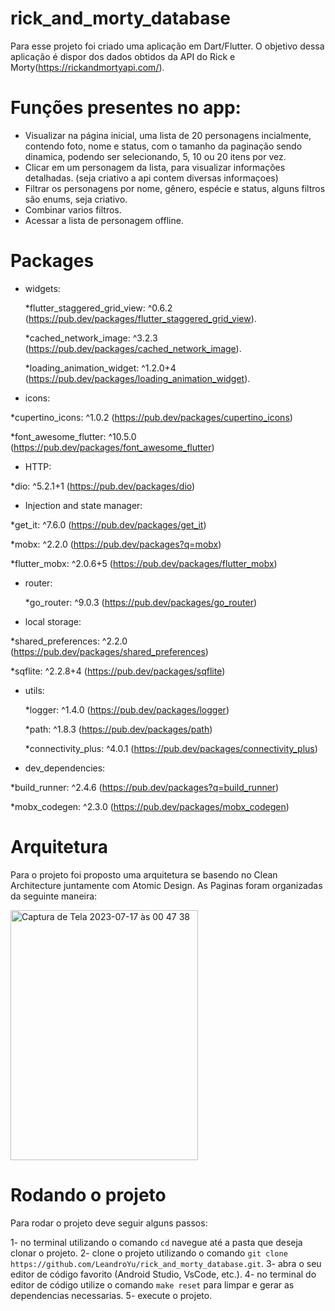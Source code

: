 # rick_and_morty_database

Para esse projeto foi criado uma aplicação em Dart/Flutter.
O objetivo dessa aplicação é dispor dos dados obtidos da API do Rick e Morty(https://rickandmortyapi.com/). 

# Funções presentes no app: 
  * Visualizar na página inicial, uma lista de 20 personagens incialmente, contendo foto, nome e status, com o tamanho da paginação sendo dinamica, podendo ser selecionando, 5, 10 ou 20 itens por vez.
  * Clicar em um personagem da lista, para visualizar informações detalhadas. (seja criativo a api contem diversas informaçoes)
  *  Filtrar os personagens por nome, gênero, espécie e status, alguns filtros são enums, seja criativo.
  *  Combinar varios filtros.
  *  Acessar a lista de personagem offline.

# Packages
  * widgets:
    
    *flutter_staggered_grid_view: ^0.6.2 (https://pub.dev/packages/flutter_staggered_grid_view).

    *cached_network_image: ^3.2.3 (https://pub.dev/packages/cached_network_image).

    *loading_animation_widget: ^1.2.0+4 (https://pub.dev/packages/loading_animation_widget).

  * icons:
  
   *cupertino_icons: ^1.0.2 (https://pub.dev/packages/cupertino_icons)
   
   *font_awesome_flutter: ^10.5.0 (https://pub.dev/packages/font_awesome_flutter)

  * HTTP:
  
   *dio: ^5.2.1+1 (https://pub.dev/packages/dio)

  * Injection and state manager:
  
   *get_it: ^7.6.0 (https://pub.dev/packages/get_it)
   
   *mobx: ^2.2.0 (https://pub.dev/packages?q=mobx)
   
   *flutter_mobx: ^2.0.6+5 (https://pub.dev/packages/flutter_mobx)

  * router:

     *go_router: ^9.0.3 (https://pub.dev/packages/go_router)

  * local storage:
  
   *shared_preferences: ^2.2.0 (https://pub.dev/packages/shared_preferences)
  
   *sqflite: ^2.2.8+4 (https://pub.dev/packages/sqflite)

  * utils:

     *logger: ^1.4.0 (https://pub.dev/packages/logger)

     *path: ^1.8.3 (https://pub.dev/packages/path)

    *connectivity_plus: ^4.0.1 (https://pub.dev/packages/connectivity_plus)

  * dev_dependencies:
  
   *build_runner: ^2.4.6 (https://pub.dev/packages?q=build_runner)
  
   *mobx_codegen: ^2.3.0 (https://pub.dev/packages/mobx_codegen)

# Arquitetura
Para o projeto foi proposto uma arquitetura se basendo no Clean Architecture juntamente com Atomic Design.
As Paginas foram organizadas da seguinte maneira: 

<img width="300" height= "400" alt="Captura de Tela 2023-07-17 às 00 47 38" src="https://github.com/LeandroYu/rick_and_morty_database/assets/51834987/f53b50bf-aba3-44f5-a2d5-8d6e930e8594">

# Rodando o projeto
Para rodar o projeto deve seguir alguns passos:

1- no terminal utilizando o comando `cd` navegue até a pasta que deseja clonar o projeto.
2- clone o projeto utilizando o comando `git clone https://github.com/LeandroYu/rick_and_morty_database.git`.
3- abra o seu editor de código favorito (Android Studio, VsCode, etc.).
4- no terminal do editor de código utilize o comando `make reset` para limpar e gerar as dependencias necessarias.
5- execute o projeto.

